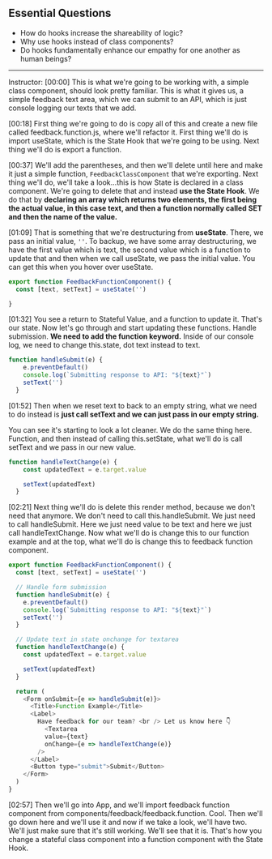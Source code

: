 ## Essential Questions

- How do hooks increase the shareability of logic?
- Why use hooks instead of class components?
- Do hooks fundamentally enhance our empathy for one another as human beings?
---

Instructor: [00:00] This is what we're going to be working with, a simple class component, should look pretty familiar. This is what it gives us, a simple feedback text area, which we can submit to an API, which is just console logging our texts that we add.

[00:18] First thing we're going to do is copy all of this and create a new file called feedback.function.js, where we'll refactor it. First thing we'll do is import useState, which is the State Hook that we're going to be using. Next thing we'll do is export a function.

[00:37] We'll add the parentheses, and then we'll delete until here and make it just a simple function, `FeedbackClassComponent` that we're exporting. Next thing we'll do, we'll take a look...this is how State is declared in a class component. We're going to delete that and instead **use the State Hook**. We do that by **declaring an array which returns two elements, the first being the actual value, in this case text, and then a function normally called SET and then the name of the value.**

[01:09] That is something that we're destructuring from **useState**. There, we pass an initial value, `''`. To backup, we have some array destructuring, we have the first value which is text, the second value which is a function to update that and then when we call useState, we pass the initial value. You can get this when you hover over useState.

```js
export function FeedbackFunctionComponent() {
  const [text, setText] = useState('')

}
```

[01:32] You see a return to Stateful Value, and a function to update it. That's our state. Now let's go through and start updating these functions. Handle submission. **We need to add the function keyword.** Inside of our console log, we need to change this.state, dot text instead to text.

```js
function handleSubmit(e) {
    e.preventDefault()
    console.log(`Submitting response to API: "${text}"`)
    setText('')
  }
```

[01:52] Then when we reset text to back to an empty string, what we need to do instead is **just call setText and we can just pass in our empty string.**

You can see it's starting to look a lot cleaner. We do the same thing here. Function, and then instead of calling this.setState, what we'll do is call setText and we pass in our new value.

```js
function handleTextChange(e) {
    const updatedText = e.target.value

    setText(updatedText)
  }
```

[02:21] Next thing we'll do is delete this render method, because we don't need that anymore. We don't need to call this.handleSubmit. We just need to call handleSubmit. Here we just need value to be text and here we just call handleTextChange. Now what we'll do is change this to our function example and at the top, what we'll do is change this to feedback function component.

```js
export function FeedbackFunctionComponent() {
  const [text, setText] = useState('')

  // Handle form submission
  function handleSubmit(e) {
    e.preventDefault()
    console.log(`Submitting response to API: "${text}"`)
    setText('')
  }

  // Update text in state onchange for textarea
  function handleTextChange(e) {
    const updatedText = e.target.value

    setText(updatedText)
  }

  return (
    <Form onSubmit={e => handleSubmit(e)}>
      <Title>Function Example</Title>
      <Label>
        Have feedback for our team? <br /> Let us know here 👇
          <Textarea
          value={text}
          onChange={e => handleTextChange(e)}
        />
      </Label>
      <Button type="submit">Submit</Button>
    </Form>
  )
}
```

[02:57] Then we'll go into App, and we'll import feedback function component from components/feedback/feedback.function. Cool. Then we'll go down here and we'll use it and now if we take a look, we'll have two. We'll just make sure that it's still working. We'll see that it is. That's how you change a stateful class component into a function component with the State Hook.
